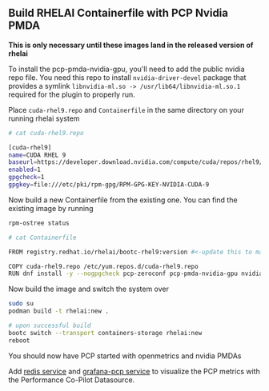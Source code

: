 ## Build RHELAI Containerfile with PCP Nvidia PMDA

**This is only necessary until these images land in the released version of rhelai**


To install the pcp-pmda-nvidia-gpu, you'll need to add the public nvidia repo file. 
You need this repo to install `nvidia-driver-devel` package that provides a symlink
`libnvidia-ml.so -> /usr/lib64/libnvidia-ml.so.1` required for the plugin to properly run.


Place `cuda-rhel9.repo` and `Containerfile` in the same directory on your running rhelai system

```bash
# cat cuda-rhel9.repo

[cuda-rhel9]
name=CUDA RHEL 9
baseurl=https://developer.download.nvidia.com/compute/cuda/repos/rhel9/$basearch
enabled=1
gpgcheck=1
gpgkey=file:///etc/pki/rpm-gpg/RPM-GPG-KEY-NVIDIA-CUDA-9

```

Now build a new Containerfile from the existing one. You can find the existing image by running

```bash
rpm-ostree status
```

```bash
# cat Containerfile

FROM registry.redhat.io/rhelai/bootc-rhel9:version #<-update this to match your OS image

COPY cuda-rhel9.repo /etc/yum.repos.d/cuda-rhel9.repo
RUN dnf install -y --nogpgcheck pcp-zeroconf pcp-pmda-nvidia-gpu nvidia-driver-devel
```

Now build the image and switch the system over

```bash
sudo su
podman build -t rhelai:new .

# upon successful build
bootc switch --transport containers-storage rhelai:new
reboot
```

You should now have PCP started with openmetrics and nvidia PMDAs


Add [redis service](../redis-service/redis.service) and [grafana-pcp service](../grafana-service/grafana.service)
to visualize the PCP metrics with the Performance Co-Pilot Datasource. 
